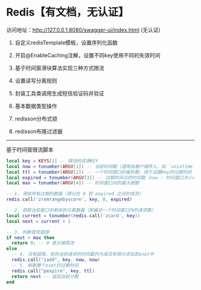 # Redis【有文档，无认证】

访问地址：http://127.0.0.1:8080/swagger-ui/index.html (无认证)

1. 自定义redisTemplate模板，设置序列化函数

2. 开启@EnableCaching注解，设置不同key使用不同的失效时间

3. 基于时间窗滑块算法实现三种方式限流

4. 设置读写分离规则

5. 封装工具类调用生成短信验证码并验证

6. 基本数据类型操作

7. redisson分布式锁

8. redisson布隆过滤器

---


基于时间窗限流脚本

```lua
local key = KEYS[1] -- 限流的资源KEY
local now = tonumber(ARGV[1]) -- 当前时间戳（通常由客户端传入，如 `unixtime * 1000`）
local ttl = tonumber(ARGV[2]) -- 一个时间窗口的毫秒数，用于设置Key的过期时间
local expired = tonumber(ARGV[3]) -- 过期时间点的时间戳（now - 时间窗口大小）
local max = tonumber(ARGV[4]) -- 时间窗口内的最大限额

-- 1. 清除所有过期的数据（得分在 0 到 expired 之间的成员）
redis.call('zremrangebyscore', key, 0, expired)

-- 2. 获取当前窗口中剩余的元素数量（即最近一个时间窗口内的请求数）
local current = tonumber(redis.call('zcard', key))
local next = current + 1

-- 3. 判断是否超限
if next > max then
  return 0; -- 0 表示被限流
else
  -- 4. 没有超限，则将当前请求的时间戳作为成员和得分添加到zset中
  redis.call("zadd", key, now, now)
  -- 5. 刷新整个zset的过期时间
  redis.call("pexpire", key, ttl)
  return next -- 返回当前计数
end
```